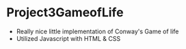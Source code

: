 # Project3GameofLife
- Really nice little implementation of Conway's Game of life
- Utilized Javascript with HTML & CSS
